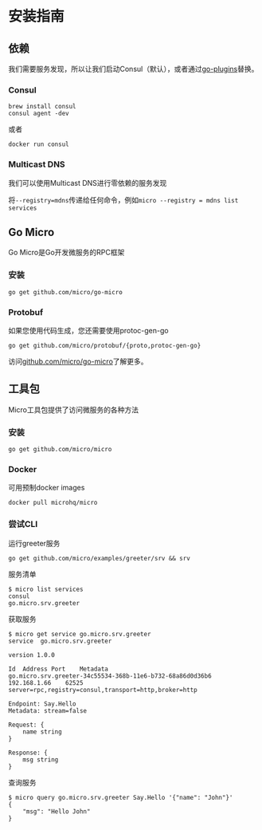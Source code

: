 # 安装指南

## 依赖
我们需要服务发现，所以让我们启动Consul（默认），或者通过[go-plugins](https://github.com/micro/go-plugins)替换。

### Consul

```
brew install consul
consul agent -dev
```

或者

```
docker run consul
```


### Multicast DNS
我们可以使用Multicast DNS进行零依赖的服务发现

将`--registry=mdns`传递给任何命令，例如`micro --registry = mdns list services`

## Go Micro
Go Micro是Go开发微服务的RPC框架

### 安装

```
go get github.com/micro/go-micro
```

### Protobuf

如果您使用代码生成，您还需要使用protoc-gen-go

```
go get github.com/micro/protobuf/{proto,protoc-gen-go}
```

访问[github.com/micro/go-micro](https://github.com/micro/go-micro)了解更多。


## 工具包
Micro工具包提供了访问微服务的各种方法

### 安装

```
go get github.com/micro/micro
```

### Docker
可用预制docker images

```
docker pull microhq/micro
```

### 尝试CLI

运行greeter服务

```
go get github.com/micro/examples/greeter/srv && srv
```

服务清单

```
$ micro list services
consul
go.micro.srv.greeter
```

获取服务

```
$ micro get service go.micro.srv.greeter
service  go.micro.srv.greeter

version 1.0.0

Id	Address	Port	Metadata
go.micro.srv.greeter-34c55534-368b-11e6-b732-68a86d0d36b6	192.168.1.66	62525	server=rpc,registry=consul,transport=http,broker=http

Endpoint: Say.Hello
Metadata: stream=false

Request: {
	name string
}

Response: {
	msg string
}
```

查询服务

```
$ micro query go.micro.srv.greeter Say.Hello '{"name": "John"}'
{
	"msg": "Hello John"
}
```
